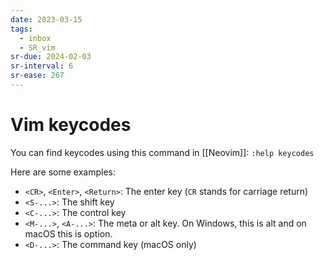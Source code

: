 ```yaml
---
date: 2023-03-15
tags:
  - inbox
  - SR_vim
sr-due: 2024-02-03
sr-interval: 6
sr-ease: 267
---
```


# Vim keycodes

You can find keycodes using this command in [[Neovim]]:
`:help keycodes`

Here are some examples:

- `<CR>`, `<Enter>`, `<Return>`: The enter key (`CR` stands for carriage return)
- `<S-...>`: The shift key
- `<C-...>`: The control key
- `<M-...>`, `<A-...>`: The meta or alt key. On Windows, this is alt and on macOS this is option.
- `<D-...>`: The command key (macOS only)
